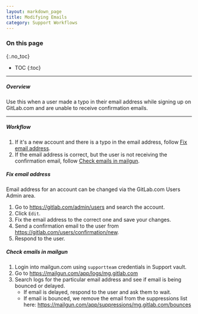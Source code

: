 ```yaml
---
layout: markdown_page
title: Modifying Emails
category: Support Workflows
---
```


### On this page
{:.no_toc}

- TOC
{:toc}

----

##### Overview

Use this when a user made a typo in their email address while signing up on GitLab.com and are unable to receive confirmation emails.


______________

##### Workflow

1. If it's a new account and there is a typo in the email address, follow [Fix email address](#fix-email-address).
2. If the email address is correct, but the user is not receiving the confirmation email, follow [Check emails in mailgun](#check-emails-in-mailgun).

##### Fix email address

Email address for an account can be changed via the GitLab.com Users Admin area.

1. Go to https://gitlab.com/admin/users and search the account.
2. Click `Edit`.
3. Fix the email address to the correct one and save your changes.
4. Send a confirmation email to the user from https://gitlab.com/users/confirmation/new.
5. Respond to the user.

##### Check emails in mailgun

1. Login into mailgun.com using `supportteam` credentials in Support vault.
2. Go to https://mailgun.com/app/logs/mg.gitlab.com
3. Search logs for the particular email address and see if email is being bounced or delayed.
    + If email is delayed, respond to the user and ask them to wait.
    + If email is bounced, we remove the email from the suppressions list here: https://mailgun.com/app/suppressions/mg.gitlab.com/bounces

